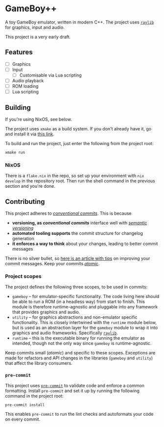 # GameBoy++

A toy GameBoy emulator, written in modern C++. The project uses
[`raylib`](https://www.raylib.com/) for graphics, input and audio.

This project is a very early draft.

## Features

- [ ] Graphics
- [ ] Input
  - [ ] Customisable via Lua scripting
- [ ] Audio playback
- [ ] ROM loading
- [ ] Lua scripting

## Building

If you're using NixOS, see below.

The project uses `xmake` as a build system. If you don't already
have it, go and install it via [this link](https://xmake.io).

To build and run the project, just enter the following from the
project root:

```sh
xmake run
```

### NixOS

There is a `flake.nix` in the repo, so set up your environment
with `nix develop` in the repository root. Then run the shell
command in the previous section and you're done.

## Contributing

This project adheres to [*conventional
commits*](https://conventionalcommits.org/). This is because
- **versioning, as *conventional commits*** interface well with
[*semantic versioning*](https://semver.org/)
- **automated tooling supports** the commit
  structure for changelog generation
- **it enforces a way to think** about your changes, leading to
  better commit messages

There is no silver bullet, so [here is an article with
tips](https://cbea.ms/git-commit/) on improving your commit
messages. Keep your commits
[*atomic*](https://www.freshconsulting.com/insights/blog/atomic-commits/).

### Project scopes

The project defines the following three scopes, to be used in
commits:

- `gameboy` – for emulator-specific functionality. The code living
  here should be able to run a ROM (in a headless way) from start
  to finish. This module is therefore runtime-agnostic and
  pluggable into any framework that provides graphics and audio.
- `utility` – for graphics abstractions and non-emulator specific
  functionality. This is closely intertwined with the `runtime`
  module below, but is used as an abstraction layer for the
  `gameboy` module to wrap it into graphics and audio frameworks.
  Specifically [`raylib`](https://www.raylib.com/).
- `runtime` – this is the executable binary for running the emulator as
  intended, though not the only way since `gameboy` is
  runtime-agnostic.

Keep commits small (*atomic*) and specific to these scopes.
Exceptions are made for refactors and API changes in the libraries
(`gameboy` and `utility`) that affect the library consumers.

### `pre-commit`

This project uses [`pre-commit`](https://pre-commit.com/) to
validate code and enforce a common formatting. Install `pre-commit`
and set it up by running the following command in the project
root:

```sh
pre-commit install
```

This enables `pre-commit` to run the lint checks and autoformats
your code on every commit.
